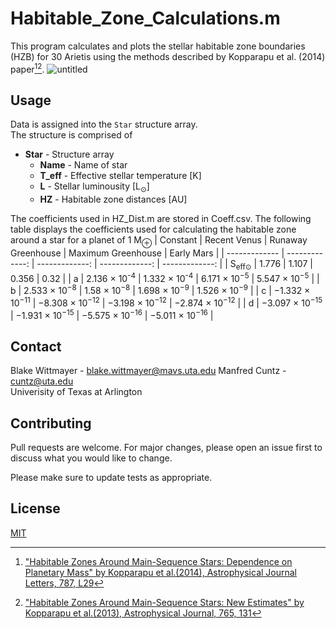 # Habitable_Zone_Calculations.m
This program calculates and plots the stellar habitable zone boundaries (HZB) for 30 Arietis using the methods described by Kopparapu et al. (2014) paper[^1][^2].
![untitled](https://user-images.githubusercontent.com/89792296/198120045-f9aa0306-9fed-4326-8716-15e7178ea1cc.png)
## Usage
Data is assigned into the `Star` structure array.  
The structure is comprised of

* **Star** - Structure array
  * **Name** - Name of star
  * **T_eff** - Effective stellar temperature \[K\]
  * **L** - Stellar luminousity \[L<sub>⊙</sub>\]  
  * **HZ** - Habitable zone distances \[AU\] 

The coefficients used in HZ_Dist.m are stored in Coeff.csv. The following table displays the coefficients used for calculating the habitable zone around a star for a planet of 1 M<sub>⊕</sub>
| Constant  | Recent Venus | Runaway Greenhouse | Maximum Greenhouse | Early Mars |
| ------------- | -------------: | -------------: | -------------: | -------------: |
| S<sub>eff⊙</sub> | 1.776  | 1.107 | 0.356 | 0.32 |
| a  | 2.136 × 10<sup>-4</sup>  | 1.332 × 10<sup>-4</sup> | 6.171 × 10<sup>−5</sup> | 5.547 × 10<sup>−5</sup> |
| b  | 2.533 × 10<sup>−8</sup> | 1.58 × 10<sup>−8</sup> | 1.698 × 10<sup>−9</sup> | 1.526 × 10<sup>−9</sup> |
| c  | −1.332 × 10<sup>−11</sup> | −8.308 × 10<sup>−12</sup> | −3.198 × 10<sup>−12</sup> | −2.874 × 10<sup>−12</sup> |
| d  | −3.097 × 10<sup>−15</sup> | −1.931 × 10<sup>−15</sup> | −5.575 × 10<sup>−16</sup> | −5.011 × 10<sup>−16</sup> |

## Contact
Blake Wittmayer - blake.wittmayer@mavs.uta.edu 
Manfred Cuntz - cuntz@uta.edu  
Univerisity of Texas at Arlington  

## Contributing
Pull requests are welcome. For major changes, please open an issue first to discuss what you would like to change.

Please make sure to update tests as appropriate.

## License
[MIT](https://choosealicense.com/licenses/mit/)

[^1]:["Habitable Zones Around Main-Sequence Stars: Dependence on Planetary Mass" by Kopparapu et al.(2014), Astrophysical Journal Letters, 787, L29](https://iopscience-iop-org.ezproxy.uta.edu/article/10.1088/2041-8205/787/2/L29)
[^2]:["Habitable Zones Around Main-Sequence Stars: New Estimates" by Kopparapu et al.(2013), Astrophysical Journal, 765, 131](https://iopscience-iop-org.ezproxy.uta.edu/article/10.1088/0004-637X/765/2/131)
